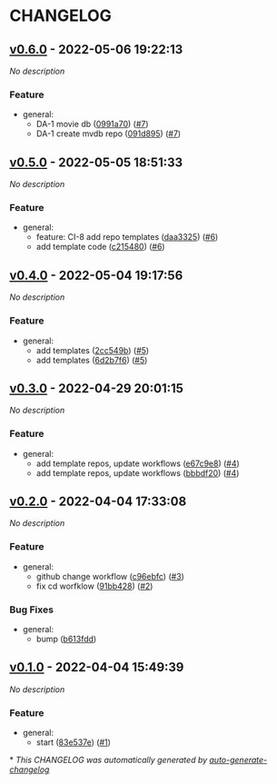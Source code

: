 # CHANGELOG

## [v0.6.0](https://github.com/indigo-tangerine/itc-github-org/releases/tag/v0.6.0) - 2022-05-06 19:22:13

*No description*

### Feature

- general:
  - DA-1 movie db ([0991a70](https://github.com/indigo-tangerine/itc-github-org/commit/0991a7064929dad9ba38d67a6fcdbbf0975aba5b)) ([#7](https://github.com/indigo-tangerine/itc-github-org/pull/7))
  - DA-1 create mvdb repo ([091d895](https://github.com/indigo-tangerine/itc-github-org/commit/091d895bcd9df617db5f308a001bdee6617d38db)) ([#7](https://github.com/indigo-tangerine/itc-github-org/pull/7))

## [v0.5.0](https://github.com/indigo-tangerine/itc-github-org/releases/tag/v0.5.0) - 2022-05-05 18:51:33

*No description*

### Feature

- general:
  - feature: CI-8 add repo templates ([daa3325](https://github.com/indigo-tangerine/itc-github-org/commit/daa3325ffc8a325b4685581096636bb98aa74934)) ([#6](https://github.com/indigo-tangerine/itc-github-org/pull/6))
  - add template code ([c215480](https://github.com/indigo-tangerine/itc-github-org/commit/c2154800ea7b87789cc9b37a206a3aa2f2c1adbc)) ([#6](https://github.com/indigo-tangerine/itc-github-org/pull/6))

## [v0.4.0](https://github.com/indigo-tangerine/itc-github-org/releases/tag/v0.4.0) - 2022-05-04 19:17:56

*No description*

### Feature

- general:
  - add templates ([2cc549b](https://github.com/indigo-tangerine/itc-github-org/commit/2cc549b8a7d35df65fdc9e604f58d150e68fdd52)) ([#5](https://github.com/indigo-tangerine/itc-github-org/pull/5))
  - add templates ([6d2b7f6](https://github.com/indigo-tangerine/itc-github-org/commit/6d2b7f664ad71812dd1a137d7817ee81caa59848)) ([#5](https://github.com/indigo-tangerine/itc-github-org/pull/5))

## [v0.3.0](https://github.com/indigo-tangerine/itc-github-org/releases/tag/v0.3.0) - 2022-04-29 20:01:15

*No description*

### Feature

- general:
  - add template repos, update workflows ([e67c9e8](https://github.com/indigo-tangerine/itc-github-org/commit/e67c9e84eb2749dfcda7b5b1e090c4f8f4654e6b)) ([#4](https://github.com/indigo-tangerine/itc-github-org/pull/4))
  - add template repos, update workflows ([bbbdf20](https://github.com/indigo-tangerine/itc-github-org/commit/bbbdf20204c9dd18bc784b837a25aa989c15c430)) ([#4](https://github.com/indigo-tangerine/itc-github-org/pull/4))

## [v0.2.0](https://github.com/indigo-tangerine/itc-github-org/releases/tag/v0.2.0) - 2022-04-04 17:33:08

*No description*

### Feature

- general:
  - github change workflow ([c96ebfc](https://github.com/indigo-tangerine/itc-github-org/commit/c96ebfc1f98e3ddfec615acc7d26ac823cf9968d)) ([#3](https://github.com/indigo-tangerine/itc-github-org/pull/3))
  - fix cd worfklow ([91bb428](https://github.com/indigo-tangerine/itc-github-org/commit/91bb4286a333e6652100d119196d927e215c1ddd)) ([#2](https://github.com/indigo-tangerine/itc-github-org/pull/2))

### Bug Fixes

- general:
  - bump ([b613fdd](https://github.com/indigo-tangerine/itc-github-org/commit/b613fdd2463e65c71fa956e46cc298635b22f98c))

## [v0.1.0](https://github.com/indigo-tangerine/itc-github-org/releases/tag/v0.1.0) - 2022-04-04 15:49:39

*No description*

### Feature

- general:
  - start ([83e537e](https://github.com/indigo-tangerine/itc-github-org/commit/83e537e3392a84b39fe6452a7fb044195e714d24)) ([#1](https://github.com/indigo-tangerine/itc-github-org/pull/1))

\* *This CHANGELOG was automatically generated by [auto-generate-changelog](https://github.com/BobAnkh/auto-generate-changelog)*
